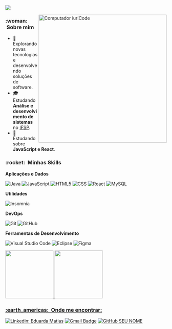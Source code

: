 
![](https://komarev.com/ghpvc/?username=EduardaMatias&color=006bed)

<img src="https://raw.githubusercontent.com/MicaelliMedeiros/micaellimedeiros/master/image/computer-illustration.png" min-width="400px" max-width="400px" width="400px" align="right" alt="Computador iuriCode">

<h3> :woman: &nbsp;Sobre mim </h3>

- 🤔 &nbsp; Explorando novas tecnologias e desenvolvendo soluções de software.
- 🎓 &nbsp; Estudando **Análise e desenvolvimento de sistemas** no <a href="https://cbt.ifsp.edu.br/">IFSP</a>.
- 🌱 &nbsp; Estudando sobre **JavaScript e React**.

<h3> :rocket: &nbsp;Minhas Skills </h3>

**Aplicações e Dados**

  ![Java](https://img.shields.io/badge/-Java-333333?style=flat&logo=Java&logoColor=007396)
  ![JavaScript](https://img.shields.io/badge/-JavaScript-333333?style=flat&logo=javascript)
  ![HTML5](https://img.shields.io/badge/-HTML5-333333?style=flat&logo=HTML5)
  ![CSS](https://img.shields.io/badge/-CSS-333333?style=flat&logo=CSS3&logoColor=1572B6)
  ![React](https://img.shields.io/badge/-React-333333?style=flat&logo=react)
  ![MySQL](https://img.shields.io/badge/-MySQL-333333?style=flat&logo=mysql)

**Utilidades**

  ![Insomnia](https://img.shields.io/badge/-Insomnia-333333?style=flat&logo=insomnia)

**DevOps**

  ![Git](https://img.shields.io/badge/-Git-333333?style=flat&logo=git)
  ![GitHub](https://img.shields.io/badge/-GitHub-333333?style=flat&logo=github)

**Ferramentas de Desenvolvimento**

  ![Visual Studio Code](https://img.shields.io/badge/-Visual%20Studio%20Code-333333?style=flat&logo=visual-studio-code&logoColor=007ACC)
  ![Eclipse](https://img.shields.io/badge/-Eclipse-333333?style=flat&logo=eclipse-ide&logoColor=2C2255)
  ![Figma](https://img.shields.io/badge/-Figma-333333?style=flat&logo=figma&logoColor=007ACC)

  <a href="https://github.com/EduardaMatias">
  <img height="150em" src="https://github-readme-stats.vercel.app/api?username=EduardaMatias&show_icons=true&theme=dracula&include_all_commits=true&count_private=true"/>
  <img height='150em' src='https://github-readme-streak-stats.herokuapp.com?user=eduardamatias&theme=dracula&date_format=j%20M%5B%20Y%5D&fire=DD0000&ring=52DD81&dates=52DD81&stroke=ABCFDD' />
  </section>
  
<h3> :earth_americas: &nbsp;Onde me encontrar: </h3> 

[![Linkedin: Eduarda Matias](https://img.shields.io/badge/-EduardaMatias-blue?style=flat-square&logo=Linkedin&logoColor=white&link=https://www.linkedin.com/in/eduarda-matias/)](https://www.linkedin.com/in/eduarda-matias/)
[![Gmail Badge](https://img.shields.io/badge/-evcm2003@gmail.com-006bed?style=flat-square&logo=Gmail&logoColor=white&link=mailto:evcm2003@gmail.com)](mailto:evcm2003@gmail.com)
[![GitHub SEU NOME]( https://img.shields.io/github/followers/VanessaSwerts?label=follow&style=social)](https://github.com/EduardaMatias)
  


